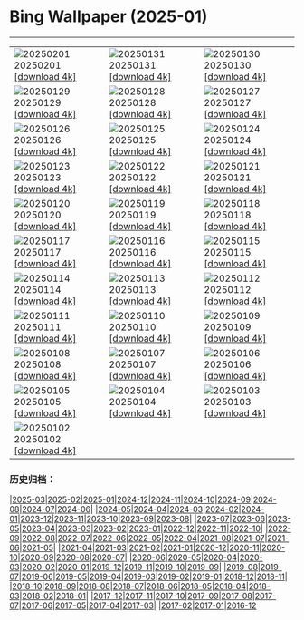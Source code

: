 # Bing Wallpaper (2025-01)
**************

<table><tr><td><img class="wallpaper" src="https://www.bing.com/th?id=OHR.PlainsZebra_FR-CA6166027619_1920x1080.jpg" alt="20250201"> 20250201 <a href="https://www.bing.com/th?id=OHR.PlainsZebra_FR-CA6166027619_UHD.jpg">[download 4k]</a></td><td><img class="wallpaper" src="https://www.bing.com/th?id=OHR.BoatShowVan_FR-CA0337074319_1920x1080.jpg" alt="20250131"> 20250131 <a href="https://www.bing.com/th?id=OHR.BoatShowVan_FR-CA0337074319_UHD.jpg">[download 4k]</a></td><td><img class="wallpaper" src="https://www.bing.com/th?id=OHR.LunarDragon_FR-CA9234329279_1920x1080.jpg" alt="20250130"> 20250130 <a href="https://www.bing.com/th?id=OHR.LunarDragon_FR-CA9234329279_UHD.jpg">[download 4k]</a></td></tr><tr><td><img class="wallpaper" src="https://www.bing.com/th?id=OHR.FlyingOwl_FR-CA9086625004_1920x1080.jpg" alt="20250129"> 20250129 <a href="https://www.bing.com/th?id=OHR.FlyingOwl_FR-CA9086625004_UHD.jpg">[download 4k]</a></td><td><img class="wallpaper" src="https://www.bing.com/th?id=OHR.CanyonSnow_FR-CA8930856554_1920x1080.jpg" alt="20250128"> 20250128 <a href="https://www.bing.com/th?id=OHR.CanyonSnow_FR-CA8930856554_UHD.jpg">[download 4k]</a></td><td><img class="wallpaper" src="https://www.bing.com/th?id=OHR.FrostedBeech_FR-CA8663595738_1920x1080.jpg" alt="20250127"> 20250127 <a href="https://www.bing.com/th?id=OHR.FrostedBeech_FR-CA8663595738_UHD.jpg">[download 4k]</a></td></tr><tr><td><img class="wallpaper" src="https://www.bing.com/th?id=OHR.PortoSunset_FR-CA8246410939_1920x1080.jpg" alt="20250126"> 20250126 <a href="https://www.bing.com/th?id=OHR.PortoSunset_FR-CA8246410939_UHD.jpg">[download 4k]</a></td><td><img class="wallpaper" src="https://www.bing.com/th?id=OHR.IcelandGeyser_FR-CA8164450943_1920x1080.jpg" alt="20250125"> 20250125 <a href="https://www.bing.com/th?id=OHR.IcelandGeyser_FR-CA8164450943_UHD.jpg">[download 4k]</a></td><td><img class="wallpaper" src="https://www.bing.com/th?id=OHR.DeerValley_FR-CA1426119767_1920x1080.jpg" alt="20250124"> 20250124 <a href="https://www.bing.com/th?id=OHR.DeerValley_FR-CA1426119767_UHD.jpg">[download 4k]</a></td></tr><tr><td><img class="wallpaper" src="https://www.bing.com/th?id=OHR.PetraMonastery_FR-CA4480470167_1920x1080.jpg" alt="20250123"> 20250123 <a href="https://www.bing.com/th?id=OHR.PetraMonastery_FR-CA4480470167_UHD.jpg">[download 4k]</a></td><td><img class="wallpaper" src="https://www.bing.com/th?id=OHR.DutchSquirrel_FR-CA4252766314_1920x1080.jpg" alt="20250122"> 20250122 <a href="https://www.bing.com/th?id=OHR.DutchSquirrel_FR-CA4252766314_UHD.jpg">[download 4k]</a></td><td><img class="wallpaper" src="https://www.bing.com/th?id=OHR.MuseumCourt_FR-CA4038187736_1920x1080.jpg" alt="20250121"> 20250121 <a href="https://www.bing.com/th?id=OHR.MuseumCourt_FR-CA4038187736_UHD.jpg">[download 4k]</a></td></tr><tr><td><img class="wallpaper" src="https://www.bing.com/th?id=OHR.NeptunesGrotto_FR-CA3779857016_1920x1080.jpg" alt="20250120"> 20250120 <a href="https://www.bing.com/th?id=OHR.NeptunesGrotto_FR-CA3779857016_UHD.jpg">[download 4k]</a></td><td><img class="wallpaper" src="https://www.bing.com/th?id=OHR.WhiteSandsNP_FR-CA3487939453_1920x1080.jpg" alt="20250119"> 20250119 <a href="https://www.bing.com/th?id=OHR.WhiteSandsNP_FR-CA3487939453_UHD.jpg">[download 4k]</a></td><td><img class="wallpaper" src="https://www.bing.com/th?id=OHR.PelicanPortrait_FR-CA3168945368_1920x1080.jpg" alt="20250118"> 20250118 <a href="https://www.bing.com/th?id=OHR.PelicanPortrait_FR-CA3168945368_UHD.jpg">[download 4k]</a></td></tr><tr><td><img class="wallpaper" src="https://www.bing.com/th?id=OHR.PinnaclesPeaks_FR-CA7605169726_1920x1080.jpg" alt="20250117"> 20250117 <a href="https://www.bing.com/th?id=OHR.PinnaclesPeaks_FR-CA7605169726_UHD.jpg">[download 4k]</a></td><td><img class="wallpaper" src="https://www.bing.com/th?id=OHR.FrozenLakeSuperior_FR-CA1047293623_1920x1080.jpg" alt="20250116"> 20250116 <a href="https://www.bing.com/th?id=OHR.FrozenLakeSuperior_FR-CA1047293623_UHD.jpg">[download 4k]</a></td><td><img class="wallpaper" src="https://www.bing.com/th?id=OHR.CadizSpain_FR-CA2371424829_1920x1080.jpg" alt="20250115"> 20250115 <a href="https://www.bing.com/th?id=OHR.CadizSpain_FR-CA2371424829_UHD.jpg">[download 4k]</a></td></tr><tr><td><img class="wallpaper" src="https://www.bing.com/th?id=OHR.CoastalWales_FR-CA2076537409_1920x1080.jpg" alt="20250114"> 20250114 <a href="https://www.bing.com/th?id=OHR.CoastalWales_FR-CA2076537409_UHD.jpg">[download 4k]</a></td><td><img class="wallpaper" src="https://www.bing.com/th?id=OHR.CrescentTail_FR-CA1872106875_1920x1080.jpg" alt="20250113"> 20250113 <a href="https://www.bing.com/th?id=OHR.CrescentTail_FR-CA1872106875_UHD.jpg">[download 4k]</a></td><td><img class="wallpaper" src="https://www.bing.com/th?id=OHR.MeknesMorocco_FR-CA1624434417_1920x1080.jpg" alt="20250112"> 20250112 <a href="https://www.bing.com/th?id=OHR.MeknesMorocco_FR-CA1624434417_UHD.jpg">[download 4k]</a></td></tr><tr><td><img class="wallpaper" src="https://www.bing.com/th?id=OHR.BubbleLake_FR-CA9239282306_1920x1080.jpg" alt="20250111"> 20250111 <a href="https://www.bing.com/th?id=OHR.BubbleLake_FR-CA9239282306_UHD.jpg">[download 4k]</a></td><td><img class="wallpaper" src="https://www.bing.com/th?id=OHR.NamibiaDunes_FR-CA6566666687_1920x1080.jpg" alt="20250110"> 20250110 <a href="https://www.bing.com/th?id=OHR.NamibiaDunes_FR-CA6566666687_UHD.jpg">[download 4k]</a></td><td><img class="wallpaper" src="https://www.bing.com/th?id=OHR.GreatWallStairs_FR-CA6576775955_1920x1080.jpg" alt="20250109"> 20250109 <a href="https://www.bing.com/th?id=OHR.GreatWallStairs_FR-CA6576775955_UHD.jpg">[download 4k]</a></td></tr><tr><td><img class="wallpaper" src="https://www.bing.com/th?id=OHR.BouldersNZ_FR-CA6332854398_1920x1080.jpg" alt="20250108"> 20250108 <a href="https://www.bing.com/th?id=OHR.BouldersNZ_FR-CA6332854398_UHD.jpg">[download 4k]</a></td><td><img class="wallpaper" src="https://www.bing.com/th?id=OHR.RavennaBasilica_FR-CA6339830538_1920x1080.jpg" alt="20250107"> 20250107 <a href="https://www.bing.com/th?id=OHR.RavennaBasilica_FR-CA6339830538_UHD.jpg">[download 4k]</a></td><td><img class="wallpaper" src="https://www.bing.com/th?id=OHR.PlumParakeet_FR-CA9102129073_1920x1080.jpg" alt="20250106"> 20250106 <a href="https://www.bing.com/th?id=OHR.PlumParakeet_FR-CA9102129073_UHD.jpg">[download 4k]</a></td></tr><tr><td><img class="wallpaper" src="https://www.bing.com/th?id=OHR.VietnamFalls_FR-CA8861500399_1920x1080.jpg" alt="20250105"> 20250105 <a href="https://www.bing.com/th?id=OHR.VietnamFalls_FR-CA8861500399_UHD.jpg">[download 4k]</a></td><td><img class="wallpaper" src="https://www.bing.com/th?id=OHR.TolkienOxford_FR-CA8637685822_1920x1080.jpg" alt="20250104"> 20250104 <a href="https://www.bing.com/th?id=OHR.TolkienOxford_FR-CA8637685822_UHD.jpg">[download 4k]</a></td><td><img class="wallpaper" src="https://www.bing.com/th?id=OHR.ArdezSwitzerland_FR-CA8314617577_1920x1080.jpg" alt="20250103"> 20250103 <a href="https://www.bing.com/th?id=OHR.ArdezSwitzerland_FR-CA8314617577_UHD.jpg">[download 4k]</a></td></tr><tr><td><img class="wallpaper" src="https://www.bing.com/th?id=OHR.PolarBearSwim_FR-CA8041328309_1920x1080.jpg" alt="20250102"> 20250102 <a href="https://www.bing.com/th?id=OHR.PolarBearSwim_FR-CA8041328309_UHD.jpg">[download 4k]</a></td><td></td><td></td></tr></table>

### 历史归档：

|[2025-03](/../2025-03/2025-03.md)|[2025-02](/../2025-02/2025-02.md)|[2025-01](/2025-01.md)|[2024-12](/../2024-12/2024-12.md)|[2024-11](/../2024-11/2024-11.md)|[2024-10](/../2024-10/2024-10.md)|[2024-09](/../2024-09/2024-09.md)|[2024-08](/../2024-08/2024-08.md)|[2024-07](/../2024-07/2024-07.md)|[2024-06](/../2024-06/2024-06.md)|
|[2024-05](/../2024-05/2024-05.md)|[2024-04](/../2024-04/2024-04.md)|[2024-03](/../2024-03/2024-03.md)|[2024-02](/../2024-02/2024-02.md)|[2024-01](/../2024-01/2024-01.md)|[2023-12](/../2023-12/2023-12.md)|[2023-11](/../2023-11/2023-11.md)|[2023-10](/../2023-10/2023-10.md)|[2023-09](/../2023-09/2023-09.md)|[2023-08](/../2023-08/2023-08.md)|
|[2023-07](/../2023-07/2023-07.md)|[2023-06](/../2023-06/2023-06.md)|[2023-05](/../2023-05/2023-05.md)|[2023-04](/../2023-04/2023-04.md)|[2023-03](/../2023-03/2023-03.md)|[2023-02](/../2023-02/2023-02.md)|[2023-01](/../2023-01/2023-01.md)|[2022-12](/../2022-12/2022-12.md)|[2022-11](/../2022-11/2022-11.md)|[2022-10](/../2022-10/2022-10.md)|
|[2022-09](/../2022-09/2022-09.md)|[2022-08](/../2022-08/2022-08.md)|[2022-07](/../2022-07/2022-07.md)|[2022-06](/../2022-06/2022-06.md)|[2022-05](/../2022-05/2022-05.md)|[2022-04](/../2022-04/2022-04.md)|[2021-08](/../2021-08/2021-08.md)|[2021-07](/../2021-07/2021-07.md)|[2021-06](/../2021-06/2021-06.md)|[2021-05](/../2021-05/2021-05.md)|
|[2021-04](/../2021-04/2021-04.md)|[2021-03](/../2021-03/2021-03.md)|[2021-02](/../2021-02/2021-02.md)|[2021-01](/../2021-01/2021-01.md)|[2020-12](/../2020-12/2020-12.md)|[2020-11](/../2020-11/2020-11.md)|[2020-10](/../2020-10/2020-10.md)|[2020-09](/../2020-09/2020-09.md)|[2020-08](/../2020-08/2020-08.md)|[2020-07](/../2020-07/2020-07.md)|
|[2020-06](/../2020-06/2020-06.md)|[2020-05](/../2020-05/2020-05.md)|[2020-04](/../2020-04/2020-04.md)|[2020-03](/../2020-03/2020-03.md)|[2020-02](/../2020-02/2020-02.md)|[2020-01](/../2020-01/2020-01.md)|[2019-12](/../2019-12/2019-12.md)|[2019-11](/../2019-11/2019-11.md)|[2019-10](/../2019-10/2019-10.md)|[2019-09](/../2019-09/2019-09.md)|
|[2019-08](/../2019-08/2019-08.md)|[2019-07](/../2019-07/2019-07.md)|[2019-06](/../2019-06/2019-06.md)|[2019-05](/../2019-05/2019-05.md)|[2019-04](/../2019-04/2019-04.md)|[2019-03](/../2019-03/2019-03.md)|[2019-02](/../2019-02/2019-02.md)|[2019-01](/../2019-01/2019-01.md)|[2018-12](/../2018-12/2018-12.md)|[2018-11](/../2018-11/2018-11.md)|
|[2018-10](/../2018-10/2018-10.md)|[2018-09](/../2018-09/2018-09.md)|[2018-08](/../2018-08/2018-08.md)|[2018-07](/../2018-07/2018-07.md)|[2018-06](/../2018-06/2018-06.md)|[2018-05](/../2018-05/2018-05.md)|[2018-04](/../2018-04/2018-04.md)|[2018-03](/../2018-03/2018-03.md)|[2018-02](/../2018-02/2018-02.md)|[2018-01](/../2018-01/2018-01.md)|
|[2017-12](/../2017-12/2017-12.md)|[2017-11](/../2017-11/2017-11.md)|[2017-10](/../2017-10/2017-10.md)|[2017-09](/../2017-09/2017-09.md)|[2017-08](/../2017-08/2017-08.md)|[2017-07](/../2017-07/2017-07.md)|[2017-06](/../2017-06/2017-06.md)|[2017-05](/../2017-05/2017-05.md)|[2017-04](/../2017-04/2017-04.md)|[2017-03](/../2017-03/2017-03.md)|
|[2017-02](/../2017-02/2017-02.md)|[2017-01](/../2017-01/2017-01.md)|[2016-12](/../2016-12/2016-12.md)